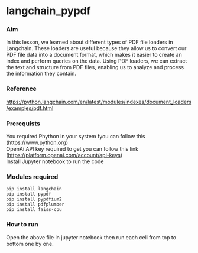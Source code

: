 # langchain_pypdf

### Aim
In this lesson, we learned about different types of PDF file loaders in Langchain. These loaders are useful because they allow us to convert our PDF file data into a document format, which makes it easier to create an index and perform queries on the data. Using PDF loaders, we can extract the text and structure from PDF files, enabling us to analyze and process the information they contain.

### Reference
https://python.langchain.com/en/latest/modules/indexes/document_loaders/examples/pdf.html

### Prerequists
You required Phython in your system fyou can follow this (https://www.python.org)<br/>
OpenAi API key required to get you can follow this link (https://platform.openai.com/account/api-keys)<br/>
Install Jupyter notebook to run the code<br/>

### Modules required
`pip install langchain`<br/>
`pip install pypdf`<br/>
`pip install pypdfium2`<br/>
`pip install pdfplumber`<br/>
`pip install faiss-cpu`<br/>

### How to run
Open the above file in jupyter notebook then run each cell from top to bottom one by one.
